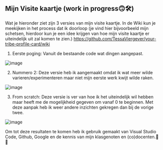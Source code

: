 

Mijn Visite kaartje (work in progress🙃🛠) 
-------------------------------------------------------------------
Wat je hieronder ziet zijn 3 versies van mijn visite kaartje. 
In de Wiki kun je meekijken in het process dat ik doorloop (je vind hier bijvoorbeeld mijn schetsen, hierdoor kun je een idee krijgen van hoe mijn visite kaartje er uiteindelijk uit zal komen te zien.)
https://github.com/TessaViergever/your-tribe-profile-card/wiki


1. Eerste poging: 
Vanuit de bestaande code wat dingen aangepast. 

![image](https://user-images.githubusercontent.com/112861180/189327825-ca974d36-9d77-49a7-9e94-6be6b059f162.png)


2. Nummero 2:
Deze versie heb ik aangemaakt omdat ik wat meer wilde varieren/experimenteren maar niet mijn eerste werk kwijt wilde raken.

![image](https://user-images.githubusercontent.com/112861180/189327856-e983d364-a1c4-4186-8a68-4799f8ab09dd.png)

3. From scratch:
Deze versie is ver van hoe ik het uiteindelijk wil hebben maar heeft me de mogelijkheid gegeven om vanaf 0 te beginnen. Met deze aanpak heb ik weer andere inzichten gekregen dan bij de vorige twee.

![image](https://user-images.githubusercontent.com/112861180/189327903-e2a7afaa-2a2e-477d-a666-baef6c28df3a.png)

Om tot deze resultaten te komen heb ik gebruik gemaakt van Visual Studio Code, Github, Google en de kennis van mijn klasgenoten en (co)docenten.💪✨
